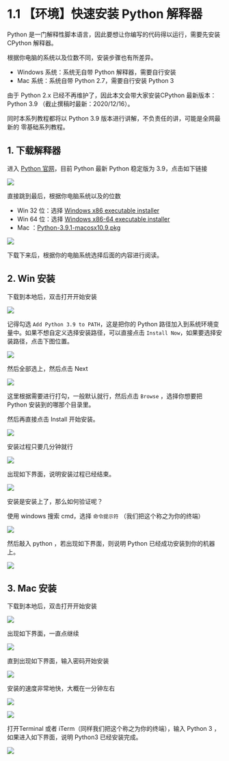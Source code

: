 # 1.1 【环境】快速安装 Python 解释器

Python 是一门解释性脚本语言，因此要想让你编写的代码得以运行，需要先安装 CPython 解释器。

根据你电脑的系统以及位数不同，安装步骤也有所差异。

- Windows 系统：系统无自带 Python 解释器，需要自行安装
- Mac 系统：系统自带 Python 2.7，需要自行安装 Python 3

由于 Python 2.x 已经不再维护了，因此本文会带大家安装CPython 最新版本： Python 3.9 （截止撰稿时最新：2020/12/16）。

同时本系列教程都将以 Python 3.9 版本进行讲解，不负责任的讲，可能是全网最新的 零基础系列教程。

## 1. 下载解释器

进入 [Python 官网](https://www.python.org/downloads/windows/)，目前 Python 最新 Python 稳定版为 3.9，点击如下链接 

![](http://image.iswbm.com/image-20201129172024424.png)

直接跳到最后，根据你电脑系统以及的位数

- Win 32 位：选择 [Windows x86 executable installer](https://www.python.org/ftp/python/3.9.0/python-3.9.0.exe)
- Win 64 位：选择 [Windows x86-64 executable installer](https://www.python.org/ftp/python/3.9.0/python-3.9.0-amd64.exe)
- Mac ：[Python-3.9.1-macosx10.9.pkg](https://www.python.org/ftp/python/3.9.1/python-3.9.1-macosx10.9.pkg)

![](http://image.iswbm.com/image-20201129172153677.png)

下载下来后，根据你的电脑系统选择后面的内容进行阅读。

## 2. Win 安装

下载到本地后，双击打开开始安装

![](http://image.iswbm.com/20201207164009.png)

记得勾选 `Add Python 3.9 to PATH`，这是把你的 Python 路径加入到系统环境变量中。如果不想自定义选择安装路径，可以直接点击 `Install Now`，如果要选择安装路径，点击下图位置。

![](http://image.iswbm.com/20201207164148.png)

然后全部选上，然后点击  Next 

![](http://image.iswbm.com/20201207164207.png)

这里根据需要进行打勾，一般默认就行，然后点击 `Browse` ，选择你想要把 Python 安装到的哪那个目录里。

然后再直接点击  Install 开始安装。

![](http://image.iswbm.com/20201207164309.png)

安装过程只要几分钟就行

![](http://image.iswbm.com/20201207164451.png)

出现如下界面，说明安装过程已经结束。

![](http://image.iswbm.com/20201207164957.png)

安装是安装上了，那么如何验证呢？

使用 windows 搜索 cmd，选择 `命令提示符` （我们把这个称之为你的终端）

![](http://image.iswbm.com/20201207165111.png)

然后敲入 python ，若出现如下界面，则说明 Python 已经成功安装到你的机器上。

![](http://image.iswbm.com/20201218200632.png)

## 3. Mac 安装

下载到本地后，双击打开开始安装

![](http://image.iswbm.com/image-20201215124444268.png)

出现如下界面，一直点继续

![](http://image.iswbm.com/image-20201215124456818.png)

直到出现如下界面，输入密码开始安装

![](http://image.iswbm.com/image-20201215124710859.png)

安装的速度非常地快，大概在一分钟左右

![](http://image.iswbm.com/image-20201215124720398.png)

![](http://image.iswbm.com/image-20201215124935041.png)

打开Terminal 或者 iTerm（同样我们把这个称之为你的终端），输入 Python 3 ，如果进入如下界面，说明 Python3 已经安装完成。

![](http://image.iswbm.com/image-20201215125120591.png)
